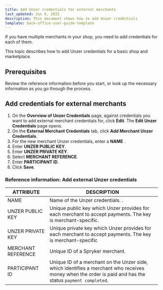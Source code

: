 ```yaml
---
title: Add Unzer credentials for external merchants
last_updated: Jun 9, 2022
description: This document shows how to add Unzer credentials
template: back-office-user-guide-template
---
```


If you have multiple merchants in your shop, you need to add credentials for each of them.

This topic describes how to add Unzer <!-- standard/Marketplace -->credentials for a basic shop and marketplace.

## Prerequisites

Review the reference information before you start, or look up the necessary information as you go through the process.

## Add credentials for external merchants

1. On the **Overview of Unzer Credentials** page, against credentials you want to add external merchant credentials for, click **Edit**.
  The **Edit Unzer Credentials** page opens.
1. On the **External Merchant Credentials** tab, click **Add Merchant Unzer Credentials**.
2. For the new merchant Unzer credentials, enter a **NAME** <!--the field must be removed from UI-->.
3. Enter **UNZER PUBLIC KEY**.
4. Enter **UNZER PRIVATE KEY**.
5. Select **MERCHANT REFERENCE**.
6. Enter **PARTICIPANT ID**.
7. Click **Save**.

### Reference information: Add external Unzer credentials

| ATTRIBUTE | DESCRIPTION |
|-|-|
| NAME | Name of the Unzer credentials. <!--the field must be removed from UI-->. |
| UNZER PUBLIC KEY | Unique public key which Unzer provides for each merchant to accept payments. The key is merchant-specific. |
| UNZER PRIVATE KEY | Unique private key which Unzer provides for each merchant to accept payments. The key is merchant-specific |
| MERCHANT REFERENCE | Unique ID of a Spryker merchant. |
| PARTICIPANT ID | Unique ID of a merchant on the Unzer side, which identifies a merchant who receives money when the order is paid and has the status `payment completed`. |

